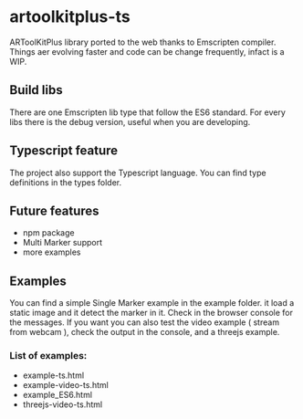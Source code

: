 # artoolkitplus-ts
ARToolKitPlus library ported to the web thanks to Emscripten compiler. Things aer evolving faster and code can be change frequently, infact is a WIP.

## Build libs
There are one Emscripten lib type that follow the ES6 standard. For every libs there is the debug version, useful when you are developing.

## Typescript feature
The project also support the Typescript language. You can find type definitions in the types folder.

## Future features

- npm package
- Multi Marker support
- more examples

## Examples
You can find a simple Single Marker example in the example folder. it load a static image and it detect the marker in it. Check in the browser console for the messages. 
If you want you can also test the video example ( stream from webcam ), check the output in the console, and a threejs example.
### List of examples:
- example-ts.html
- example-video-ts.html
- example_ES6.html
- threejs-video-ts.html

